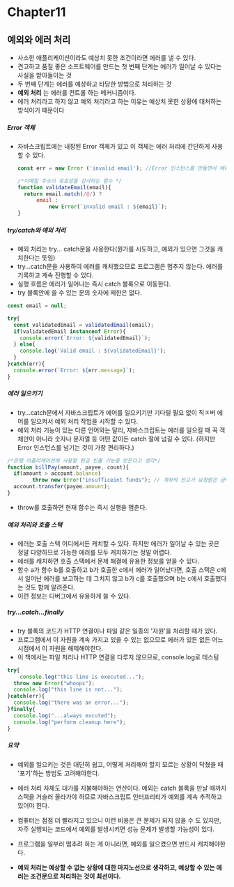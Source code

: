 

# Chapter11

## 예외와 에러 처리

- 사소한 애플리케이션이라도 예상치 못한 조건이라면 에러를 낼 수 있다.
- 견고하고 품질 좋은 소프트웨어를 만드는 첫 번째 단계는 에러가 일어날 수 있다는 사실을 받아들이는 것
- 두 번째 단계는 에러를 예상하고 타당한 방법으로 처리하는 것
- **예외 처리** 는 에러를 컨트롤 하는 메커니즘이다.
- 에러 처리라고 하지 않고 예외 처리라고 하는 이유는 예상치 못한 상황에 대처하는 방식이기 때문이다



##### Error 객체

- 자바스크립트에는 내장된 Error 객체가 있고 이 객체는 에러 처리에 간단하게 사용할 수 있다.

  ```javascript
  const err = new Error ('invalid email'); //Error 인스턴스를 만들면서 에러 메세지를 지정할 수 있다.
  
  /*이메일 주소이 유효성을 검사하는 함수 */
  function validateEmail(email){
  	return email.match(/@/) ?
      	email : 
    		new Error(`invalid email : ${email}`);
  }
  ```



##### try/catch와 예외 처리

- 예외 처리는 try... catch문을 사용한다(뭔가를 시도하고, 예외가 있으면 그것을 캐치한다는 뜻임)
- try...catch문을 사용하여 에러를 캐치했으므로 프로그램은 멈추지 않는다. 에러를 기록하고 계속 진행할 수 있다.
- 실행 흐름은 에러가 일어나는 즉시 catch 블록으로 이동한다.
- try 블록안에 쓸 수 있는 문의 숫자에 제한은 없다.

```javascript
const email = null;

try{
  const validatedEmail = validatedEmail(email);
  if(validatedEmail instanceof Error){
    console.error(`Error: ${validatedEmail}`);
  } else{
    console.log('Valid email : ${validatedEmail}');
  }
}catch(err){
  console.error(`Error: ${err.message}`);
}
```



##### 에러 일으키기 

- try...catch문에서 자바스크립트가 에어를 일으키기만 기다릴 필요 없이 직ㅈ버 에어를 일으켜서 예외 처리 작업을 시작할 수 있다.
- 예외 처리 기능이 있는 다른 언어와는 달리, 자바스크립트는 에러를 일으킬 때 꼭 객체만이 아니라 숫자나 문자열 등 어떤 값이든 catch 절에 넘길 수 있다. (하지만 Error 인스턴스를 넘기는 것이 가장 편리하다.)

```javascript
/*은행 어플리케이션에 사용할 현금 인출 기능을 만든다고 생각*/
function billPay(amount, payee, count){
  if(amount > account.balance)
    	throw new Error("insufficeint funds"); // 계좌의 잔고가 요청받은 금액보다 적다면 예외를 일으킨다.
  account.transfer(payee.amount);
}
```

- throw를 호출하면 현재 함수는 즉시 실행을 멈춘다.



##### 예외 처리와 호출 스택

- 에러는 호출 스택 어디에서든 캐치할 수 있다. 하지만 에러가 일어날 수 있는 곳은 정말 다양하므로 가능한 에러를 모두 캐치하기는 정말 어렵다.
- 에러를 캐치하면 호출 스택에서 문제 해결에 유용한 정보를 얻을 수 있다. 
- 함수 a가 함수 b를 호출하고 b가 호출한 c에서 에러가 일어났다면, 호출 스택은 c에서 일어난 에러를 보고하는 데 그치지 않고 b가 c를 호출했으며 b는 c에서 호출했다는 것도 함께 알려준다.
- 이런 정보는 디버그에서 유용하게 쓸 수 있다.



##### try...catch...finally

- try 블록의 코드가 HTTP 연결이나 파일 같은 일종의 '자원'을 처리할 때가 있다.
- 프로그램에서 이 자원을 계속 가지고 있을 수 있는 없으므로 에러가 있든 없든 어느 시점에서 이 자원을 해제해야한다.
- 이 책에서는 파일 처리나 HTTP 연결을 다루지 않으므로, console.log로 테스팅

````javascript
try{
	console.log("this line is executed...");
  throw new Error("whoops");
  console.log("this line is not...");
}catch(err){
  console.log("there was an error...");
}finally{
  console.log("...always excuted");
  console.log("perform cleanup here");
}
````





##### 요약

- 예외를 일으키는 것은 대단히 쉽고, 어떻게 처리해야 할지 모르는 상황이 닥쳤을 때 '포기'하는 방법도 고려해야한다.

- 에러 처리 자체도 대가를 지불해야하는 연산이다. 예외는 catch 블록을 만날 때까지 스택을 거슬러 올라가야 하므로 자바스크립트 인터프리티가 예외를 계속 추적하고 있어야 한다.
- 컴퓨터는 점점 더 빨라지고 있으니 이런 비용은 큰 문제가 되지 않을 수 도 있지만, 자주 실행되는 코드에서 예외를 발생시키면 성능 문제가 발생할 가능성이 있다.
- 프로그램을 일부러 멈추려 하는 게 아니라면, 예외를 일으켰으면 반드시 캐치해야한다.
- **예외 처리는 예상할 수 없는 상황에 대한 마지노선으로 생각하고, 예상할 수 있는 에러는 조건문으로 처리하는 것이 최선이다.**